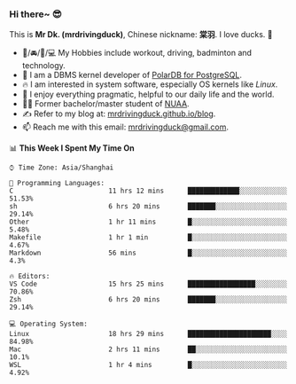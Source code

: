 ### Hi there~ 😎

This is **Mr Dk. (mrdrivingduck)**, Chinese nickname: **棠羽**. I love ducks. 🦆

- 💪/🚘/🏸/💻 My Hobbies include workout, driving, badminton and technology.
- 🍊 I am a DBMS kernel developer of [PolarDB for PostgreSQL](https://github.com/ApsaraDB/PolarDB-for-PostgreSQL).
- 🔥 I am interested in system software, especially OS kernels like *Linux*.
- 🔧 I enjoy everything pragmatic, helpful to our daily life and the world.
- 👨‍🎓 Former bachelor/master student of [NUAA](https://en.wikipedia.org/wiki/Nanjing_University_of_Aeronautics_and_Astronautics).
- ✍ Refer to my blog at: [mrdrivingduck.github.io/blog](https://www.mrdrivingduck.cn/blog/#/).
- 📫 Reach me with this email: [mrdrivingduck@gmail.com](mailto:mrdrivingduck@gmail.com).

<!--START_SECTION:waka-->
📊 **This Week I Spent My Time On** 

```text
⌚︎ Time Zone: Asia/Shanghai

💬 Programming Languages: 
C                        11 hrs 12 mins      █████████████░░░░░░░░░░░░   51.53% 
sh                       6 hrs 20 mins       ███████░░░░░░░░░░░░░░░░░░   29.14% 
Other                    1 hr 11 mins        █░░░░░░░░░░░░░░░░░░░░░░░░   5.48% 
Makefile                 1 hr 1 min          █░░░░░░░░░░░░░░░░░░░░░░░░   4.67% 
Markdown                 56 mins             █░░░░░░░░░░░░░░░░░░░░░░░░   4.3%

🔥 Editors: 
VS Code                  15 hrs 25 mins      █████████████████░░░░░░░░   70.86% 
Zsh                      6 hrs 20 mins       ███████░░░░░░░░░░░░░░░░░░   29.14%

💻 Operating System: 
Linux                    18 hrs 29 mins      █████████████████████░░░░   84.98% 
Mac                      2 hrs 11 mins       ██░░░░░░░░░░░░░░░░░░░░░░░   10.1% 
WSL                      1 hr 4 mins         █░░░░░░░░░░░░░░░░░░░░░░░░   4.92%

```


<!--END_SECTION:waka-->

<!-- ![Mr Dk.'s GitHub Stats](https://github-readme-stats.vercel.app/api?username=mrdrivingduck&count_private&show_icons=true&theme=buefy) -->

<!-- ![Most Used Languages](https://github-readme-stats.vercel.app/api/top-langs/?username=mrdrivingduck&exclude_repo=mips32-CPU,snort-tcp-socket&theme=buefy&layout=compact&langs_count=10) -->


<!--
**mrdrivingduck/mrdrivingduck** is a ✨ _special_ ✨ repository because its `README.md` (this file) appears on your GitHub profile.

Here are some ideas to get you started:

- 🔭 I’m currently working on ...
- 🌱 I’m currently learning ...
- 👯 I’m looking to collaborate on ...
- 🤔 I’m looking for help with ...
- 💬 Ask me about ...
- 📫 How to reach me: ...
- 😄 Pronouns: ...
- ⚡ Fun fact: ...
-->
